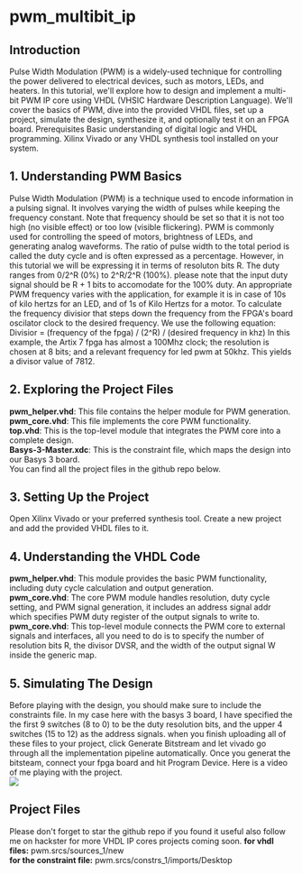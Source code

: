 # pwm_multibit_ip

## Introduction
Pulse Width Modulation (PWM) is a widely-used technique for controlling the power delivered to electrical devices, such as motors, LEDs, and heaters. In this tutorial, we'll explore how to design and implement a multi-bit PWM IP core using VHDL (VHSIC Hardware Description Language). We'll cover the basics of PWM, dive into the provided VHDL files, set up a project, simulate the design, synthesize it, and optionally test it on an FPGA board.
Prerequisites
Basic understanding of digital logic and VHDL programming.
Xilinx Vivado or any VHDL synthesis tool installed on your system.
## 1. Understanding PWM Basics
Pulse Width Modulation (PWM) is a technique used to encode information in a pulsing signal. It involves varying the width of pulses while keeping the frequency constant. Note that frequency should be set so that it is not too high (no visible effect) or too low (visible flickering). PWM is commonly used for controlling the speed of motors, brightness of LEDs, and generating analog waveforms.
The ratio of pulse width to the total period is called the duty cycle and is often expressed as a percentage. However, in this tutorial we will be expressing it in terms of resoluton bits R. The duty ranges from 0/2^R  (0%) to 2^R/2^R (100%). please note that the input duty signal should be R + 1 bits to accomodate for the 100% duty.
An appropriate PWM frequency varies with the application, for example it is in case of 10s of kilo hertzs for an LED, and of 1s of Kilo Hertzs for a motor.
To calculate the frequency divisior that steps down the frequency from the FPGA's board oscilator clock to the desired frequency. We use the following equation:
Divisior = (frequency of the fpga) / (2^R) / (desired frequency in khz)
In this example, the Artix 7 fpga has almost a 100Mhz clock; the resolution is chosen at 8 bits; and a relevant frequency for led pwm at 50khz. This yields a divisor value of 7812.
## 2. Exploring the Project Files
__pwm_helper.vhd__: This file contains the helper module for PWM generation.  
__pwm_core.vhd__: This file implements the core PWM functionality.  
__top.vhd__: This is the top-level module that integrates the PWM core into a complete design.  
__Basys-3-Master.xdc__: This is the constraint file, which maps the design into our Basys 3 board.  
You can find all the project files in the github repo below.
## 3. Setting Up the Project
Open Xilinx Vivado or your preferred synthesis tool.
Create a new project and add the provided VHDL files to it.
## 4. Understanding the VHDL Code
__pwm_helper.vhd__:  This module provides the basic PWM functionality, including duty cycle calculation and output generation.  
__pwm_core.vhd__:    The core PWM module handles resolution, duty cycle setting, and PWM signal generation, it includes an address signal addr which specifies PWM duty register of the output signals to write to.  
__pwm_core.vhd__:    This top-level module connects the PWM core to external signals and interfaces, all you need to do is to specify the number of resolution bits R, the divisor DVSR, and the width of the output signal W inside the generic map.  
## 5. Simulating The Design
Before playing with the design, you should make sure to include the constraints file. In my case here with the basys 3 board, I have specified the the first 9 switches (8 to 0) to be the duty resolution bits, and the upper 4 switches (15 to 12) as the address signals. when you finish uploading all of these files to your project, click Generate Bitstream and let vivado go through all the implementation pipeline automatically. Once you generat the bitsteam, connect your fpga board and hit Program Device.
Here is a video of me playing with the project.    
[![](https://img.youtube.com/vi/VTcqhlPA_Ls/0.jpg)](https://www.youtube.com/watch?v=VTcqhlPA_Ls)

## Project Files
Please don't forget to star the github repo if you found it useful also follow me on hackster for more VHDL IP cores projects coming soon.
__for vhdl files:__ pwm.srcs/sources_1/new   
__for the constraint file:__ pwm.srcs/constrs_1/imports/Desktop
